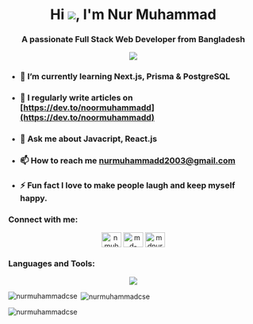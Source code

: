 <h1 align="center">Hi <img src="https://user-images.githubusercontent.com/18350557/176309783-0785949b-9127-417c-8b55-ab5a4333674e.gif"/>, I'm Nur Muhammad</h1>
<h3 align="center">A passionate Full Stack Web Developer from Bangladesh</h3>

<p align="center">
  <a>
    <img src="https://camo.githubusercontent.com/d1e9733ec79822bcadf8b9a1035840ee511e2f022fe9f652cc163db23dc171d3/68747470733a2f2f6d656469612e67697068792e636f6d2f6d656469612f53576f536b4e36447854737a71494b4571762f67697068792e676966"/>

  </a>
</p>


- ### 🌱 I’m currently learning **Next.js, Prisma & PostgreSQL**

- ### 📝 I regularly write articles on [https://dev.to/noormuhammadd](https://dev.to/noormuhammadd)

- ### 💬 Ask me about **Javacript, React.js**

- ### 📫 How to reach me **nurmuhammadd2003@gmail.com**

- ### ⚡ Fun fact **I love to make people laugh and keep myself happy.**

<h3 align="left">Connect with me:</h3>
<p align="Center">
<a href="https://twitter.com/nmuhammad321" target="blank"><img align="center" src="https://skillicons.dev/icons?i=twitter" alt="nmuhammad321" height="30" width="40" /></a>
<a href="inkedin.com/in/mdnurmuhammad" target="blank"><img align="center" src="https://skillicons.dev/icons?i=linkedin" alt="md-nur-muhammad" height="30" width="40" /></a>
<a href="https://fb.com/mdnur2003" target="blank"><img align="center" src="https://raw.githubusercontent.com/rahuldkjain/github-profile-readme-generator/master/src/images/icons/Social/facebook.svg" alt="mdnur2003" height="30" width="40" /></a>
</p>


<h3 align="left">Languages and Tools:</h3>
<p align="center">
  <a>
    <img src="https://skillicons.dev/icons?i=c,cpp,js,py,html,css,vscode,react,firebase,tailwind,ts,mongodb,express,nodejs,figma,mysql,postgresql,git&perline=6" />
  </a>
</p>

<p><img align="left" src="https://github-readme-stats.vercel.app/api/top-langs?username=nurmuhammadcse&show_icons=true&locale=en&layout=compact" alt="nurmuhammadcse" /></p>

<p>&nbsp;<img align="center" src="https://github-readme-stats.vercel.app/api?username=nurmuhammadcse&show_icons=true&locale=en" alt="nurmuhammadcse" /></p>

<p><img align="center" src="https://github-readme-streak-stats.herokuapp.com/?user=nurmuhammadcse&" alt="nurmuhammadcse" /></p>
